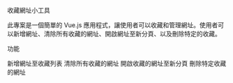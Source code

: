 收藏網址小工具

此專案是一個簡單的 Vue.js 應用程式，讓使用者可以收藏和管理網址。使用者可以新增網址、清除所有收藏的網址、開啟網址至新分頁、以及刪除特定的收藏。

功能

新增網址至收藏列表
清除所有收藏的網址
開啟收藏的網址至新分頁
刪除特定收藏的網址
